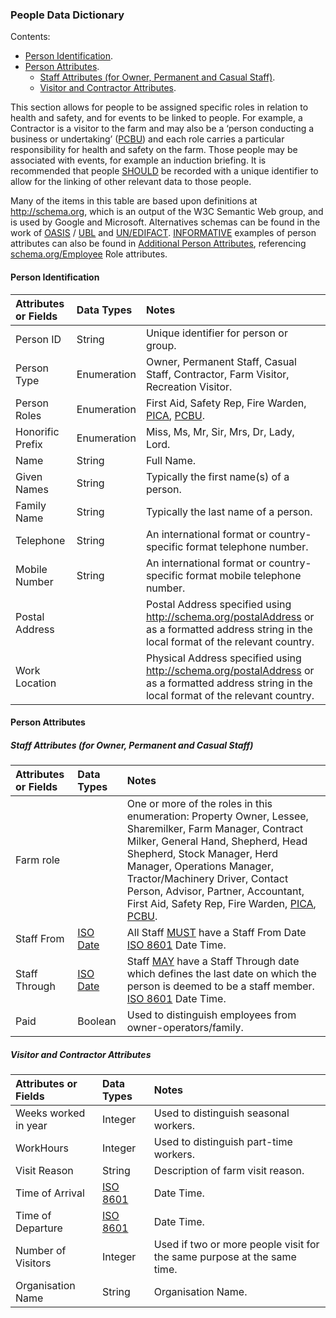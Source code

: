 ### People Data Dictionary

Contents:
* [Person Identification](#Person-Identification).
* [Person Attributes](#Person-Attributes).
  * [Staff Attributes (for Owner, Permanent and Casual Staff)](#Staff-Attributes-(for-Owner,-Permanent-and-Casual-Staff)).
  * [Visitor and Contractor Attributes](#Visitor-and-Contractor-Attributes).

This section allows for people to be assigned specific roles in relation to health and safety, and for events to be linked to people. For example, a Contractor is a visitor to the farm and may also be a ‘person conducting a business or undertaking’ ([PCBU](docs/HSDS_Definitions-and-Abbreviations_Interpretation.md#Definitions-and-Abbreviations)) and each role carries a particular responsibility for health and safety on the farm. Those people may be associated with events, for example an induction briefing. It is recommended that people [SHOULD](docs/HSDS_Definitions-and-Abbreviations_Interpretation.md#Interpretation) be recorded with a unique identifier to allow for the linking of other relevant data to those people.

Many of the items in this table are based upon definitions at http://schema.org, which is an output of the W3C Semantic Web group, and is used by Google and Microsoft. Alternatives schemas can be found in the work of [OASIS](www.oasis-open.org) / [UBL](http://ubl.xml.org) and [UN/EDIFACT](www.unece.org/cefact/edifact). [INFORMATIVE](docs/HSDS_Definitions-and-Abbreviations_Interpretation.md#Interpretation) examples of person attributes can also be found in [Additional Person Attributes](docs/HSDS_Additional-Person-Attributes.md), referencing [schema.org/Employee](https://schema.org/EmployeeRole) Role attributes.

#### Person Identification

Attributes or Fields | Data Types | Notes
:--------------------------- | :--------- | :----
Person ID | String | Unique identifier for person or group.
Person Type | Enumeration | Owner, Permanent Staff, Casual Staff, Contractor, Farm Visitor, Recreation Visitor.
Person Roles | Enumeration | First Aid, Safety Rep, Fire Warden, [PICA](docs/HSDS_Definitions-and-Abbreviations_Interpretation.md#Definitions-and-Abbreviations), [PCBU](docs/HSDS_Definitions-and-Abbreviations_Interpretation.md#Definitions-and-Abbreviations).
Honorific Prefix | Enumeration | Miss, Ms, Mr, Sir, Mrs, Dr, Lady, Lord.
Name | String | Full Name.
Given Names | String | Typically the first name(s) of a person.
Family Name | String | Typically the last name of a person.
Telephone | String | An international format or country-specific format telephone number.
Mobile Number | String | An international format or country-specific format mobile telephone number.
Postal Address | | Postal Address specified using http://schema.org/postalAddress or as a formatted address string in the local format of the relevant country.
Work Location | | Physical Address specified using http://schema.org/postalAddress or as a formatted address string in the local format of the relevant country.

#### Person Attributes

##### Staff Attributes (for Owner, Permanent and Casual Staff)	

Attributes or Fields | Data Types | Notes
:--------------------------- | :--------- | :----
Farm role | | One or more of the roles in this enumeration: Property Owner, Lessee, Sharemilker, Farm Manager, Contract Milker, General Hand, Shepherd, Head Shepherd, Stock Manager, Herd Manager, Operations Manager, Tractor/Machinery Driver, Contact Person, Advisor, Partner, Accountant, First Aid, Safety Rep, Fire Warden, [PICA](docs/HSDS_Definitions-and-Abbreviations_Interpretation.md#Definitions-and-Abbreviations), [PCBU](docs/HSDS_Definitions-and-Abbreviations_Interpretation.md#Definitions-and-Abbreviations).
Staff From | [ISO Date](docs/HSDS_Definitions-and-Abbreviations_Interpretation.md#Definitions-and-Abbreviations) | All Staff [MUST](docs/HSDS_Definitions-and-Abbreviations_Interpretation.md#Interpretation) have a Staff From Date  [ISO 8601](docs/HSDS_Definitions-and-Abbreviations_Interpretation.md#Definitions-and-Abbreviations) Date Time.
Staff Through | [ISO Date](docs/HSDS_Definitions-and-Abbreviations_Interpretation.md#Definitions-and-Abbreviations) | Staff [MAY](docs/HSDS_Definitions-and-Abbreviations_Interpretation.md#Interpretation) have a Staff Through date which defines the last date on which the person is deemed to be a staff member. [ISO 8601](docs/HSDS_Definitions-and-Abbreviations_Interpretation.md#Definitions-and-Abbreviations) Date Time.
Paid | Boolean | Used to distinguish employees from owner-operators/family.
	

##### Visitor and Contractor Attributes

Attributes or Fields | Data Types | Notes
:--------------------------- | :--------- | :----
Weeks worked in year | Integer | Used to distinguish seasonal workers.
WorkHours | Integer | Used to distinguish part-time workers.
Visit Reason | String | Description of farm visit reason.
Time of Arrival	| [ISO 8601](docs/HSDS_Definitions-and-Abbreviations_Interpretation.md#Definitions-and-Abbreviations) | Date Time.
Time of Departure | [ISO 8601](docs/HSDS_Definitions-and-Abbreviations_Interpretation.md#Definitions-and-Abbreviations) | Date Time.
Number of Visitors | Integer | Used if two or more people visit for the same purpose at the same time.
Organisation Name | String | Organisation Name.
